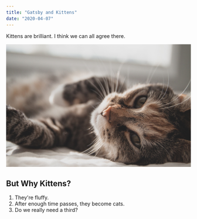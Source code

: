 ```yaml
---
title: "Gatsby and Kittens"
date: "2020-04-07"
---
```


Kittens are brilliant.  I think we can all agree there.

![Cat](./cats.jpg)

## But Why Kittens?

1. They're fluffy.
2. After enough time passes, they become cats.
3. Do we really need a third?